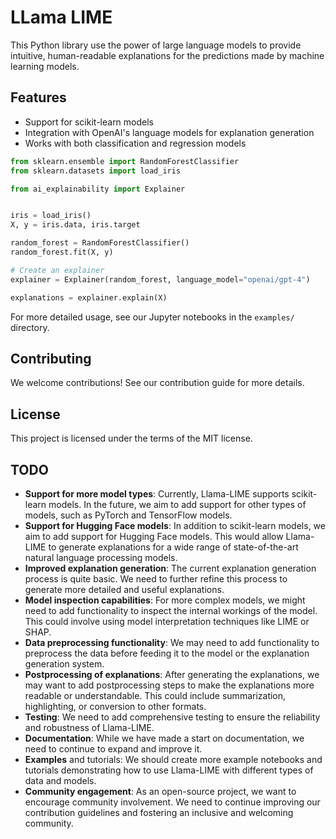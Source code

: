 # LLama LIME

This Python library use the power of large language models to provide intuitive, human-readable explanations for the predictions made by machine learning models.

## Features
* Support for scikit-learn models
* Integration with OpenAI's language models for explanation generation
* Works with both classification and regression models

```python
from sklearn.ensemble import RandomForestClassifier
from sklearn.datasets import load_iris

from ai_explainability import Explainer


iris = load_iris()
X, y = iris.data, iris.target

random_forest = RandomForestClassifier()
random_forest.fit(X, y)

# Create an explainer
explainer = Explainer(random_forest, language_model="openai/gpt-4")

explanations = explainer.explain(X)
```

For more detailed usage, see our Jupyter notebooks in the `examples/` directory.

## Contributing
We welcome contributions! See our contribution guide for more details.

## License

This project is licensed under the terms of the MIT license.


## TODO

* **Support for more model types**: Currently, Llama-LIME supports scikit-learn models. In the future, we aim to add support for other types of models, such as PyTorch and TensorFlow models.
* **Support for Hugging Face models**: In addition to scikit-learn models, we aim to add support for Hugging Face models. This would allow Llama-LIME to generate explanations for a wide range of state-of-the-art natural language processing models.
* **Improved explanation generation**: The current explanation generation process is quite basic. We need to further refine this process to generate more detailed and useful explanations.
* **Model inspection capabilities**: For more complex models, we might need to add functionality to inspect the internal workings of the model. This could involve using model interpretation techniques like LIME or SHAP.
* **Data preprocessing functionality**: We may need to add functionality to preprocess the data before feeding it to the model or the explanation generation system.
* **Postprocessing of explanations**: After generating the explanations, we may want to add postprocessing steps to make the explanations more readable or understandable. This could include summarization, highlighting, or conversion to other formats.
* **Testing**: We need to add comprehensive testing to ensure the reliability and robustness of Llama-LIME.
* **Documentation**: While we have made a start on documentation, we need to continue to expand and improve it.
* **Examples** and tutorials: We should create more example notebooks and tutorials demonstrating how to use Llama-LIME with different types of data and models.
* **Community engagement**: As an open-source project, we want to encourage community involvement. We need to continue improving our contribution guidelines and fostering an inclusive and welcoming community.

